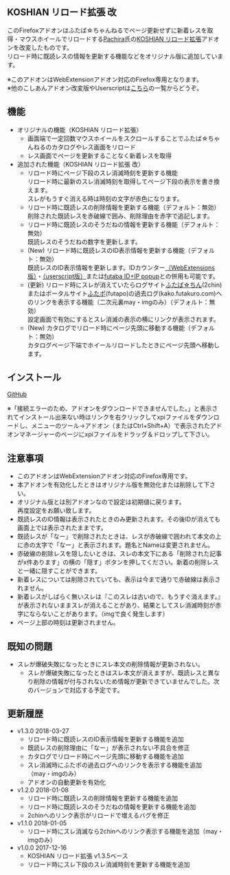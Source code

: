 ## KOSHIAN リロード拡張 改
このFirefoxアドオンはふたば☆ちゃんねるでページ更新せずに新着レスを取得・マウスホイールでリロードする[Pachira](https://addons.mozilla.org/ja/firefox/user/anonymous-a0bba9187b568f98732d22d51c5955a6/)氏の[KOSHIAN リロード拡張](https://addons.mozilla.org/ja/firefox/addon/koshian-reload-futaba/)アドオンを改変したものです。  
リロード時に既読レスの情報を更新する機能などをオリジナル版に追加しています。  

※このアドオンはWebExtensionアドオン対応のFirefox専用となります。  
※他のこしあんアドオン改変版やUserscriptは[こちら](https://github.com/akoya-tomo/futaba_auto_reloader_K/wiki/)の一覧からどうぞ。  

## 機能
* オリジナルの機能（KOSHIAN リロード拡張）
  - 画面端で一定回数マウスホイールをスクロールすることでふたば☆ちゃんねるのカタログやレス画面をリロード
  - レス画面でページを更新することなく新着レスを取得
* 追加された機能（KOSHIAN リロード拡張 改）
  - リロード時にページ下段のスレ消滅時刻を更新する機能  
    リロード時に最新のスレ消滅時刻を取得してページ下段の表示を書き換えます。  
    スレがもうすぐ消える時は時刻の文字が赤色になります。  
  - リロード時に既読レスの削除情報を更新する機能（デフォルト：無効）  
    削除された既読レスを赤破線で囲み、削除理由を赤字で追記します。  
  - リロード時に既読レスのそうだねの情報を更新する機能（デフォルト：無効）  
    既読レスのそうだねの数字を更新します。  
  - \(New\) リロード時に既読レスのID表示情報を更新する機能（デフォルト：無効）  
    既読レスのID表示情報を更新します。IDカウンター[（WebExtensions版）](http://toshiakisp.github.io/akahuku-firefox-sp/#others)・[（userscript版）](https://github.com/toshiakisp/idcounter-userscript/)または[futaba ID+IP popup](https://greasyfork.org/ja/scripts/8189-futaba-id-ip-popup/)との併用も可能です。  
  - \(更新\) リロード時にスレが消えていたらログサイト[ふたば☆ちん](http://www.2chin.net/)\(2chin\)またはポータルサイト[ふたポ](http://futapo.futakuro.com/)\(futapo\)の過去ログ\(kako.futakuro.com\)へのリンクを表示する機能（二次元裏may・imgのみ）（デフォルト：無効）  
    設定画面で有効にするとスレ消滅の表示の横にリンクが表示されます。  
  - \(New\) カタログでリロード時にページ先頭に移動する機能（デフォルト：無効）  
    カタログページ下端でホイールリロードしたときにページ先頭へ移動します。  

## インストール
[GitHub](https://github.com/akoya-tomo/koshian_reload_futaba_kai/releases/download/v1.3.0/koshian_reload_futaba_kai-1.3.0-an.fx.xpi)

※「接続エラーのため、アドオンをダウンロードできませんでした。」と表示されてインストール出来ない時はリンクを右クリックしてxpiファイルをダウンロードし、メニューのツール→アドオン（またはCtrl+Shift+A）で表示されたアドオンマネージャーのページにxpiファイルをドラッグ＆ドロップして下さい。  

## 注意事項
* このアドオンはWebExtensionアドオン対応のFirefox専用です。  
* 本アドオンを有効化したときはオリジナル版を無効化または削除して下さい。  
* オリジナル版とは別アドオンなので設定は初期値に戻ります。  
  再度設定をお願い致します。  
* 既読レスのID情報は表示されたときのみ更新されます。その後IDが消えても画面上では表示されたままです。  
* 既読レスが「なー」で削除されたときは、レスが赤破線で囲われて本文の上に赤の太字で「なー」と表示されます。題名とNameは変更されません。  
* 赤破線の削除レスを隠したいときは、スレの本文下にある「削除された記事がx件あります」の横の「隠す」ボタンを押してください。新着の削除レスと一緒に隠すことができます。  
* 新着レスについては削除されていても、表示は今まで通りで赤破線は表示されません。  
* 新着レスがしばらく無いスレは『このスレは古いので、もうすぐ消えます。』が表示されないままスレが消えることがあり、結果としてスレ消滅時刻が赤字にならないことがあります。（imgで良く発生します）  
* ページ上部の時刻は更新されません。  

## 既知の問題
* スレが爆破失敗になったときにスレ本文の削除情報が更新されない。
  - スレが爆破失敗になったときはスレ本文が消えますが、既読レスと異なり削除の情報が付与されないため情報が更新できていませんでした。次のバージョンで対応する予定です。  

## 更新履歴
* v1.3.0 2018-03-27
  - リロード時に既読レスのID表示情報を更新する機能を追加
  - 既読レスの削除理由に「なー」が表示されない不具合を修正
  - カタログでリロード時にページ先頭に移動する機能を追加
  - スレ消滅時にふたポの過去ログへのリンクを表示する機能を追加（may・imgのみ）
  - アドオンの自動更新を有効化
* v1.2.0 2018-01-08
  - リロード時に既読レスの削除情報を更新する機能を追加
  - リロード時に既読レスのそうだねの情報を更新する機能を追加
  - 2chinへのリンク表示がリロードで増えるバグを修正
* v1.1.0 2018-01-05
  - リロード時にスレ消滅なら2chinへのリンク表示する機能を追加（may・imgのみ）
* v1.0.0 2017-12-16
  - KOSHIAN リロード拡張 v1.3.5ベース
  - リロード時にスレ下段のスレ消滅時刻を更新する機能を追加
